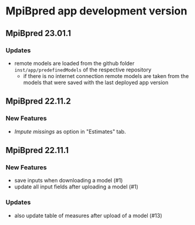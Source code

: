 # MpiBpred app development version

## MpiBpred 23.01.1

### Updates
- remote models are loaded from the github folder `inst/app/predefinedModels` of the respective 
repository
  - if there is no internet connection remote models are taken from the models that were saved with
  the last deployed app version

## MpiBpred 22.11.2

### New Features
- _Impute missings_ as option in "Estimates" tab.

## MpiBpred 22.11.1

### New Features
- save inputs when downloading a model (#1)
- update all input fields after uploading a model (#1)

### Updates
- also update table of measures after upload of a model (#13)
